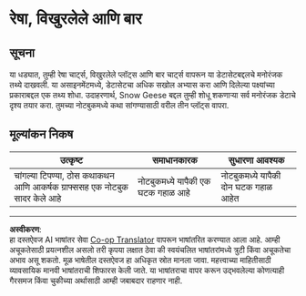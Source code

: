 <!--
CO_OP_TRANSLATOR_METADATA:
{
  "original_hash": "ad163c4fda72c8278280b61cad317ff4",
  "translation_date": "2025-08-27T18:42:14+00:00",
  "source_file": "3-Data-Visualization/09-visualization-quantities/assignment.md",
  "language_code": "mr"
}
-->
# रेषा, विखुरलेले आणि बार

## सूचना

या धड्यात, तुम्ही रेषा चार्ट्स, विखुरलेले प्लॉट्स आणि बार चार्ट्स वापरून या डेटासेटबद्दलचे मनोरंजक तथ्ये दाखवली. या असाइनमेंटमध्ये, डेटासेटचा अधिक सखोल अभ्यास करा आणि दिलेल्या पक्ष्यांच्या प्रकाराबद्दल एक तथ्य शोधा. उदाहरणार्थ, Snow Geese बद्दल तुम्ही शोधू शकणाऱ्या सर्व मनोरंजक डेटाचे दृश्य तयार करा. तुमच्या नोटबुकमध्ये कथा सांगण्यासाठी वरील तीन प्लॉट्स वापरा.

## मूल्यांकन निकष

उत्कृष्ट | समाधानकारक | सुधारणा आवश्यक
--- | --- | -- |
चांगल्या टिपण्या, ठोस कथाकथन आणि आकर्षक ग्राफ्ससह एक नोटबुक सादर केले आहे | नोटबुकमध्ये यापैकी एक घटक गहाळ आहे | नोटबुकमध्ये यापैकी दोन घटक गहाळ आहेत

---

**अस्वीकरण**:  
हा दस्तऐवज AI भाषांतर सेवा [Co-op Translator](https://github.com/Azure/co-op-translator) वापरून भाषांतरित करण्यात आला आहे. आम्ही अचूकतेसाठी प्रयत्नशील असलो तरी कृपया लक्षात ठेवा की स्वयंचलित भाषांतरांमध्ये त्रुटी किंवा अचूकतेचा अभाव असू शकतो. मूळ भाषेतील दस्तऐवज हा अधिकृत स्रोत मानला जावा. महत्त्वाच्या माहितीसाठी व्यावसायिक मानवी भाषांतराची शिफारस केली जाते. या भाषांतराचा वापर करून उद्भवलेल्या कोणत्याही गैरसमज किंवा चुकीच्या अर्थासाठी आम्ही जबाबदार राहणार नाही.